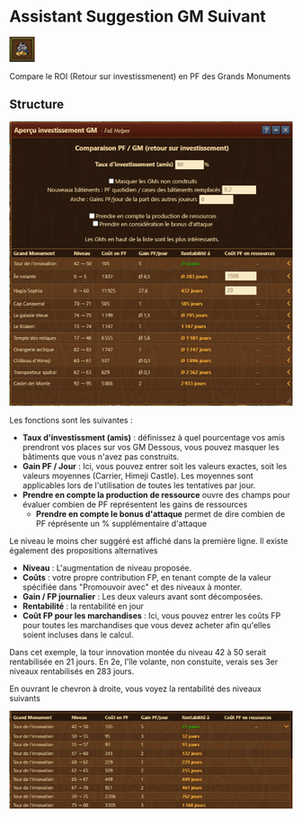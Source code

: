 # Assistant Suggestion GM Suivant

![Icône](./.images/icone.png) 

Compare le ROI (Retour sur investissmenent) en PF des Grands Monuments

## Structure

![Structure](./.images/structure.png)

Les fonctions sont les suivantes :

* **Taux d'investissment (amis)** : définissez à quel pourcentage vos amis prendront vos places sur vos GM
	Dessous, vous pouvez masquer les bâtiments que vous n'avez pas construits.
* **Gain PF / Jour** : Ici, vous pouvez entrer soit les valeurs exactes, soit les valeurs moyennes (Carrier, Himeji Castle). Les moyennes sont applicables lors de l'utilisation de toutes les tentatives par jour.
* **Prendre en compte la production de ressource** ouvre des champs pour évaluer combien de PF représentent les gains de ressources
	* **Prendre en compte le bonus d'attaque** permet de dire combien de PF réprésente un % supplémentaire d'attaque

Le niveau le moins cher suggéré est affiché dans la première ligne. Il existe également des propositions alternatives

* **Niveau** : L'augmentation de niveau proposée.
* **Coûts** : votre propre contribution FP, en tenant compte de la valeur spécifiée dans "Promouvoir avec" et des niveaux à monter.
* **Gain / FP journalier** : Les deux valeurs avant sont décomposées.
* **Rentabilité** : la rentabilité en jour
* **Coût FP pour les marchandises** : Ici, vous pouvez entrer les coûts FP pour toutes les marchandises que vous devez acheter afin qu'elles soient incluses dans le calcul.
 
Dans cet exemple, la tour innovation montée du niveau 42 à 50 serait rentabilisée en 21 jours. En 2e, l'île volante, non constuite, verais ses 3er niveaux rentabilisés en 283 jours.


En ouvrant le chevron à droite, vous voyez la rentabilité des niveaux suivants 

![Rentabilité dès niveau 51 Inno](./.images/niveau_suivant.png)
